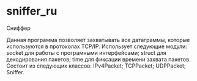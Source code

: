 # sniffer_ru
Сниффер

Данная программа позволяет захватывать все датаграммы, которые используются в протоколах TCP/IP.
Использует следующие модули:
    socket для работы с програмными интерфейсами;
    struct для декодирования пакетов;
    time для фиксации времени захвата пакетов.
Состоит из следующих классов:
    IPv4Packet;
    TCPPacket;
    UDPPacket;
    Sniffer.
